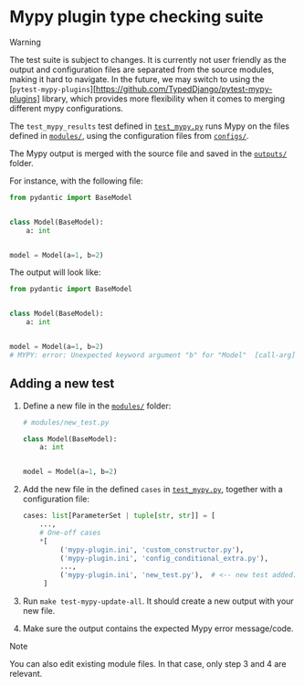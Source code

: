 # Mypy plugin type checking suite

> [!WARNING]
> The test suite is subject to changes. It is currently not user friendly as the output and configuration
> files are separated from the source modules, making it hard to navigate. In the future, we may switch
> to using the [`pytest-mypy-plugins`][https://github.com/TypedDjango/pytest-mypy-plugins] library, which
> provides more flexibility when it comes to merging different mypy configurations.

The `test_mypy_results` test defined in [`test_mypy.py`](./test_mypy.py) runs Mypy on the files
defined in [`modules/`](./modules/), using the configuration files from [`configs/`](./configs/).

The Mypy output is merged with the source file and saved in the [`outputs/`](./outputs/) folder.

For instance, with the following file:

```python
from pydantic import BaseModel


class Model(BaseModel):
    a: int


model = Model(a=1, b=2)
```

The output will look like:

```python
from pydantic import BaseModel


class Model(BaseModel):
    a: int


model = Model(a=1, b=2)
# MYPY: error: Unexpected keyword argument "b" for "Model"  [call-arg]
```

## Adding a new test

1. Define a new file in the [`modules/`](./modules/) folder:

   ```python
   # modules/new_test.py

   class Model(BaseModel):
       a: int


   model = Model(a=1, b=2)
   ```

2. Add the new file in the defined `cases` in [`test_mypy.py`](./test_mypy.py), together
   with a configuration file:

   ```python
   cases: list[ParameterSet | tuple[str, str]] = [
       ...,
       # One-off cases
       *[
            ('mypy-plugin.ini', 'custom_constructor.py'),
            ('mypy-plugin.ini', 'config_conditional_extra.py'),
            ...,
            ('mypy-plugin.ini', 'new_test.py'),  # <-- new test added.
        ]
   ```

3. Run `make test-mypy-update-all`. It should create a new output with your new file.

4. Make sure the output contains the expected Mypy error message/code.

> [!NOTE]
> You can also edit existing module files. In that case, only step 3 and 4 are relevant.
